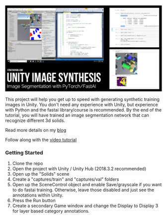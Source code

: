 ![Unity Image Synthesis](image-synthesis-intro.jpg)

This project will help you get up to speed with generating synthetic training images in Unity. You don't need any experience with Unity, but experience with Python and the fastai library/course is recommended. By the end of the tutorial, you will have trained an image segmentation network that can recognize different 3d solids. 

Read more details on my [blog](https://blog.stratospark.com/generating-synthetic-data-image-segmentation-unity-pytorch-fastai.html)

Follow along with the [video tutorial](https://youtu.be/P4CCMvtUohA)

### Getting Started

1. Clone the repo
1. Open the project with Unity / Unity Hub (2018.3.2 recommended)
1. Open up the "Solids" scene
1. Create a "captures/train" and "captures/val" folders
1. Open up the SceneControl object and enable Save/grayscale if you want to do fastai training. Otherwise, leave those disabled and just see the annotations within Unity.
1. Press the Run button
1. Create a secondary Game window and change the Display to Display 3 for layer based category annotations.



